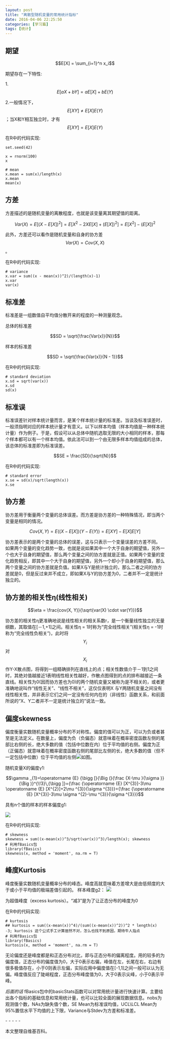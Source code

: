 ```yaml
---
layout: post
title: "离散型随机变量的常用统计指标"
date: 2016-04-06 22:25:50
categories: [学习篇]
tags: [统计]
---
```

## 期望

$$E[X] = \sum_{i=1}^n x_i$$

期望存在一下特性:

1.$$E[aX + bY] = aE[X] + bE(Y)$$

2.一般情况下，$$E[X Y] \neq E[X]E(Y)$$；当X和Y相互独立时，才有$$E[X Y] = E[X]E(Y)$$

在R中的代码实现:
```
set.seed(42)

x = rnorm(100)
x

# mean
x.mean = sum(x)/length(x)
x.mean
mean(x)
```

## 方差
方差描述的是随机变量的离散程度，也就是该变量离其期望值的距离。

$$Var(X) = E[(X -E[X])^2] = E[X^{2} - 2X E[X] + (E[X])^{2}] = E[X^{2}] - (E[X])^{2}$$

此外，方差还可以看作是随机变量和自身的协方差$$Var(X) = Cov(X, X)$$。

在R中的代码实现:
```
# variance
x.var = sum((x - mean(x))^2)/(length(x)-1)
x.var
var(x)
```

## 标准差
标准差是一组数值自平均值分散开来的程度的一种测量观念。

总体的标准差

$$SD = \sqrt{\frac{Var(x)}{N}}$$

样本的标准差

$$SD = \sqrt{\frac{Var(x)}{N - 1}}$$

在R中的代码实现:
```
# standard deviation
x.sd = sqrt(var(x))
x.sd
sd(x)
```

## 标准误
标准误差针对样本统计量而言，是某个样本统计量的标准差。当谈及标准误差时，一般须指明对应的样本统计量才有意义。以下以样本均值（样本均值是一种样本统计量）作为例子。于是，假设可以从总体中随机选取无限的大小相同的样本，那每个样本都可以有一个样本均值。依此法可以到一个由无限多样本均值组成的总体，该总体的标准差即为标准误差。

$$SE = \frac{SD}{\sqrt{N}}$$

在R中的代码实现:
```
# standard error
x.se = sd(x)/sqrt(length(x))
x.se
```

## 协方差
协方差用于衡量两个变量的总体误差。而方差是协方差的一种特殊情况，即当两个变量是相同的情况。

$$Cov(X, Y) = E((X - E[X])(Y - E(Y)) = E[XY] - E[X] E[Y]$$

协方差表示的是两个变量的总体的误差，这与只表示一个变量误差的方差不同。 如果两个变量的变化趋势一致，也就是说如果其中一个大于自身的期望值，另外一个也大于自身的期望值，那么两个变量之间的协方差就是正值。如果两个变量的变化趋势相反，即其中一个大于自身的期望值，另外一个却小于自身的期望值，那么两个变量之间的协方差就是负值。如果X与Y是统计独立的，那么二者之间的协方差就是0，但是反过来并不成立，即如果X与Y的协方差为0，二者并不一定是统计独立的。

## 协方差的相关性η(线性相关)

 $$\eta =  \frac{cov(X, Y)}{\sqrt{var(X) \cdot var(Y)}}$$

协方差的相关性η更准确地说是线性相关的相关系数r，是一个衡量线性独立的无量纲数，其取值在[－1,+1]之间。相关性η = 1时称为“完全线性相关”(相关性η = -1时称为“完全线性负相关”)，此时将$$Y_{i}$$对$$X_{i}$$作Y-X散点图，将得到一组精确排列在直线上的点；相关性数值介于－1到1之间时，其绝对值越接近1表明线性相关性越好，作散点图得到的点的排布越接近一条直线。相关性为0(因而协方差也为0)的两个随机变量又被称为是不相关的，或者更准确地说叫作“线性无关”、“线性不相关”，这仅仅表明X 与Y两随机变量之间没有线性相关性，并非表示它们之间一定没有任何内在的（非线性）函数关系，和前面所说的“X、Y二者并不一定是统计独立的”说法一致。

## 偏度skewness
偏度衡量实数随机变量概率分布的不对称性。偏度的值可以为正，可以为负或者甚至是无法定义。在数量上，偏度为负（负偏态）就意味着在概率密度函数左侧的尾部比右侧的长，绝大多数的值（包括中位数在内）位于平均值的右侧。偏度为正（正偏态）就意味着在概率密度函数右侧的尾部比左侧的长，绝大多数的值（但不一定包括中位数）位于平均值的左侧![如图](http://xukuang.github.io/blog/images/skewness.png)。

随机变量X的偏度γ1:

$$\gamma _{1}=\operatorname {E} {\bigg [}{\Big (}{\frac {X-\mu }{\sigma }}{\Big )}^{\!3}\,{\bigg ]}={\frac {\operatorname {E} [X^{3}]-3\mu \operatorname {E} [X^{2}]+2\mu ^{3}}{\sigma ^{3}}}={\frac {\operatorname {E} [X^{3}]-3\mu \sigma ^{2}-\mu ^{3}}{\sigma ^{3}}}$$

具有n个值的样本的样本偏度g1:

![](http://xukuang.github.io/blog/images/g1.png)

在R中的代码实现:
```
# skewness
skewness = sum((x-mean(x))^3/sqrt(var(x))^3)/length(x); skewness
# 利用fBasics包
library(fBasics)
skewness(x, method = 'moment', na.rm = T)
```

## 峰度Kurtosis

峰度衡量实数随机变量概率分布的峰态。峰度高就意味着方差增大是由低频度的大于或小于平均值的极端差值引起的。
样本峰度g2：
![](http://xukuang.github.io/blog/images/g2.png)


为超值峰度（excess kurtosis）。“减3”是为了让正态分布的峰度为0


在R中的代码实现:
```
# kurtosis
## kurtosis = sum((x-mean(x))^4)/(sum((x-mean(x))^2))^2 * length(x) -3; kurtosis 这个公式手工计算居然不对，怎么也找不到原因，期待牛人指点
# 利用fBasics包
library(fBasics)
kurtosis(x, method = 'moment', na.rm = T)
```

无论偏度还是峰度都是和正态分布对比，即与正态分布的偏离程度。用的较多的为偏度值，正态分布的偏度值为0，大于0表示右偏，峰值在左，长尾在右，右边有很多极值存在，小于0则表示左偏，实际应用中偏度值在[-1,1]之间一般可以认为无偏。峰度值反应了陡峭程度，正态分布峰度值为0，大于0表示尖峰，小于0表示平峰。


*后面的话*
fBasics包中的basicStats函数可以对常用统计量进行快速计算。主要给出各个指标的基础信息和常用统计量，也可以比较全面的展现数据信息。nobs为观测值个数，NAs为缺失值个数，SE Mean为标准误均值，UCL\LCL Mean为95%置信水平下均值的上下限，Variance与Stdev为方差和标准差。

\- - - - -

本文整理自维基百科。